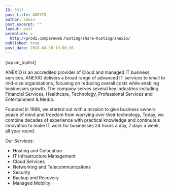 ```yaml
---
ID: 3313
post_title: ANEXIO
author: admin
post_excerpt: ""
layout: post
permalink: >
  http://prod1.compareweb.hosting/share-hosting/anexio/
published: true
post_date: 2018-04-30 13:08:16
---
```

[wpsm_toplist]

ANEXIO is an accredited provider of Cloud and managed IT business services. ANEXIO delivers a broad range of advanced IT services to small to mid-size organizations, focusing on reducing overall costs while enabling businesses growth. The company serves several key industries including Financial Services, Healthcare, Technology, Professional Services and Entertainment &amp; Media.

Founded in 1996, we started out with a mission to give business owners peace of mind and freedom from worrying over their technology, Today, we combine decades of experience with practical knowledge and continuous innovation to make IT work for businesses 24 hours a day, 7 days a week, all year round.

Our Services:
- Hosting and Colocation
- IT Infrastructure Management
- Cloud Services
- Networking and Telecommunications
- Security
- Backup and Recovery
- Managed Mobility
<div>
<div></div>
<style>.kc-gotop{display:none}</style></div>
<!--more-->